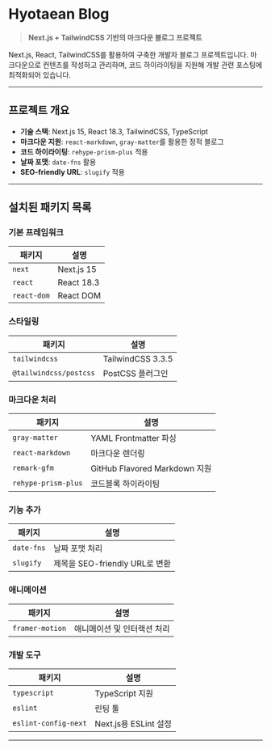 #  Hyotaean Blog

> **Next.js + TailwindCSS 기반의 마크다운 블로그 프로젝트**

Next.js, React, TailwindCSS를 활용하여 구축한 개발자 블로그 프로젝트입니다.
마크다운으로 컨텐츠를 작성하고 관리하며, 코드 하이라이팅을 지원해 개발 관련 포스팅에 최적화되어 있습니다. 

---

## 프로젝트 개요

- **기술 스택**: Next.js 15, React 18.3, TailwindCSS, TypeScript
- **마크다운 지원**: `react-markdown`, `gray-matter`를 활용한 정적 블로그
- **코드 하이라이팅**: `rehype-prism-plus` 적용
- **날짜 포맷**: `date-fns` 활용
- **SEO-friendly URL**: `slugify` 적용

---

## **설치된 패키지 목록**

### **기본 프레임워크**

| 패키지      | 설명       |
| ----------- | ---------- |
| `next`      | Next.js 15 |
| `react`     | React 18.3  |
| `react-dom` | React DOM  |

### **스타일링**

| 패키지                 | 설명             |
| ---------------------- | ---------------- |
| `tailwindcss`          | TailwindCSS 3.3.5 |
| `@tailwindcss/postcss` | PostCSS 플러그인 |

### **마크다운 처리**

| 패키지              | 설명                          |
| ------------------- | ----------------------------- |
| `gray-matter`       | YAML Frontmatter 파싱         |
| `react-markdown`    | 마크다운 렌더링               |
| `remark-gfm`        | GitHub Flavored Markdown 지원 |
| `rehype-prism-plus` | 코드블록 하이라이팅           |

### **기능 추가**

| 패키지     | 설명                           |
| ---------- | ------------------------------ |
| `date-fns` | 날짜 포맷 처리                 |
| `slugify`  | 제목을 SEO-friendly URL로 변환 |

### **애니메이션**

| 패키지          | 설명                      |
| --------------- | ------------------------- |
| `framer-motion` | 애니메이션 및 인터랙션 처리 |

### **개발 도구**

| 패키지               | 설명                  |
| -------------------- | --------------------- |
| `typescript`         | TypeScript 지원       |
| `eslint`             | 린팅 툴               |
| `eslint-config-next` | Next.js용 ESLint 설정 |

---
